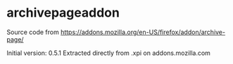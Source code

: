 # archivepageaddon
Source code from https://addons.mozilla.org/en-US/firefox/addon/archive-page/

Initial version: 0.5.1
Extracted directly from .xpi on addons.mozilla.com

